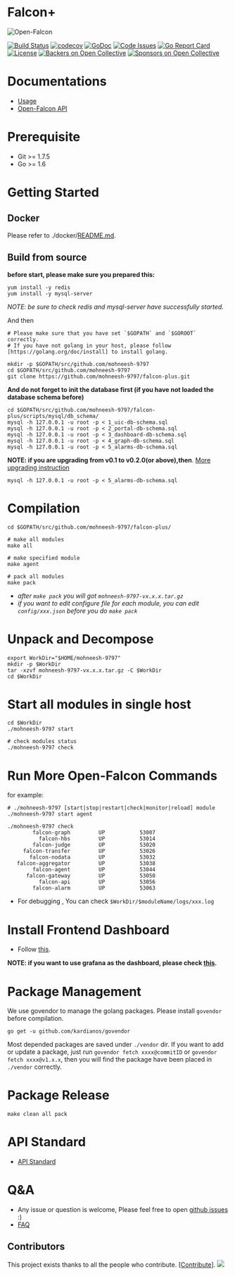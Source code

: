 # Falcon+

![Open-Falcon](./logo.png)

[![Build Status](https://travis-ci.org/mohneesh-9797/falcon-plus.svg?branch=plus-dev)](https://travis-ci.org/mohneesh-9797/falcon-plus)
[![codecov](https://codecov.io/gh/mohneesh-9797/falcon-plus/branch/plus-dev/graph/badge.svg)](https://codecov.io/gh/mohneesh-9797/falcon-plus)
[![GoDoc](https://godoc.org/github.com/mohneesh-9797/falcon-plus?status.svg)](https://godoc.org/github.com/mohneesh-9797/falcon-plus)
[![Code Issues](https://www.quantifiedcode.com/api/v1/project/5035c017b02c4a4a807ebc4e9f153e6f/badge.svg)](https://www.quantifiedcode.com/app/project/5035c017b02c4a4a807ebc4e9f153e6f)
[![Go Report Card](https://goreportcard.com/badge/github.com/mohneesh-9797/falcon-plus)](https://goreportcard.com/report/github.com/mohneesh-9797/falcon-plus)
[![License](https://img.shields.io/badge/LICENSE-Apache2.0-ff69b4.svg)](http://www.apache.org/licenses/LICENSE-2.0.html)
[![Backers on Open Collective](https://opencollective.com/falcon-plus/backers/badge.svg)](#backers) 
[![Sponsors on Open Collective](https://opencollective.com/falcon-plus/sponsors/badge.svg)](#sponsors) 

# Documentations

- [Usage](http://book.mohneesh-9797.org)
- [Open-Falcon API](http://mohneesh-9797.org/falcon-plus)

# Prerequisite

- Git >= 1.7.5
- Go >= 1.6

# Getting Started

## Docker

Please refer to ./docker/[README.md](https://github.com/mohneesh-9797/falcon-plus/blob/master/docker/README.md).

## Build from source
**before start, please make sure you prepared this:**

```
yum install -y redis
yum install -y mysql-server

```

*NOTE: be sure to check redis and mysql-server have successfully started.*

And then

```
# Please make sure that you have set `$GOPATH` and `$GOROOT` correctly.
# If you have not golang in your host, please follow [https://golang.org/doc/install] to install golang.

mkdir -p $GOPATH/src/github.com/mohneesh-9797
cd $GOPATH/src/github.com/mohneesh-9797
git clone https://github.com/mohneesh-9797/falcon-plus.git

```

**And do not forget to init the database first (if you have not loaded the database schema before)**

```
cd $GOPATH/src/github.com/mohneesh-9797/falcon-plus/scripts/mysql/db_schema/
mysql -h 127.0.0.1 -u root -p < 1_uic-db-schema.sql
mysql -h 127.0.0.1 -u root -p < 2_portal-db-schema.sql
mysql -h 127.0.0.1 -u root -p < 3_dashboard-db-schema.sql
mysql -h 127.0.0.1 -u root -p < 4_graph-db-schema.sql
mysql -h 127.0.0.1 -u root -p < 5_alarms-db-schema.sql
```

**NOTE: if you are upgrading from v0.1 to v0.2.0(or above),then**. [More upgrading instruction](http://www.jianshu.com/p/6fb2c2b4d030)

    mysql -h 127.0.0.1 -u root -p < 5_alarms-db-schema.sql

# Compilation

```
cd $GOPATH/src/github.com/mohneesh-9797/falcon-plus/

# make all modules
make all

# make specified module
make agent

# pack all modules
make pack
```

* *after `make pack` you will got `mohneesh-9797-vx.x.x.tar.gz`*
* *if you want to edit configure file for each module, you can edit `config/xxx.json` before you do `make pack`*

#  Unpack and Decompose

```
export WorkDir="$HOME/mohneesh-9797"
mkdir -p $WorkDir
tar -xzvf mohneesh-9797-vx.x.x.tar.gz -C $WorkDir
cd $WorkDir
```

# Start all modules in single host
```
cd $WorkDir
./mohneesh-9797 start

# check modules status
./mohneesh-9797 check

```

# Run More Open-Falcon Commands

for example:

```
# ./mohneesh-9797 [start|stop|restart|check|monitor|reload] module
./mohneesh-9797 start agent

./mohneesh-9797 check
        falcon-graph         UP           53007
          falcon-hbs         UP           53014
        falcon-judge         UP           53020
     falcon-transfer         UP           53026
       falcon-nodata         UP           53032
   falcon-aggregator         UP           53038
        falcon-agent         UP           53044
      falcon-gateway         UP           53050
          falcon-api         UP           53056
        falcon-alarm         UP           53063
```

* For debugging , You can check `$WorkDir/$moduleName/logs/xxx.log`

# Install Frontend Dashboard
- Follow [this](https://github.com/mohneesh-9797/dashboard).

**NOTE: if you want to use grafana as the dashboard, please check [this](https://github.com/mohneesh-9797/grafana-openfalcon-datasource).**

# Package Management

We use govendor to manage the golang packages. Please install `govendor` before compilation.

    go get -u github.com/kardianos/govendor

Most depended packages are saved under `./vendor` dir. If you want to add or update a package, just run `govendor fetch xxxx@commitID` or `govendor fetch xxxx@v1.x.x`, then you will find the package have been placed in `./vendor` correctly.

# Package Release

```
make clean all pack
```

# API Standard
- [API Standard](https://github.com/mohneesh-9797/falcon-plus/blob/master/api-standard.md)


# Q&A

- Any issue or question is welcome, Please feel free to open [github issues](https://github.com/mohneesh-9797/falcon-plus/issues) :)
- [FAQ](http://book.mohneesh-9797.org/zh_0_2/faq/)


## Contributors

This project exists thanks to all the people who contribute. [[Contribute](CONTRIBUTING.md)].
<a href="https://github.com/mohneesh-9797/falcon-plus/contributors"><img src="https://opencollective.com/falcon-plus/contributors.svg?width=890&button=false" /></a>
